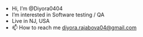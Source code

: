 -    Hi, I’m @Diyora0404
-    I’m interested in Software testing / QA
-    Live in NJ, USA
- 📫 How to reach me diyora.rajabova04@gmail.com

<!---
Diyora0404/Diyora0404 is a ✨ special ✨ repository because its `README.md` (this file) appears on your GitHub profile.
You can click the Preview link to take a look at your changes.
--->
